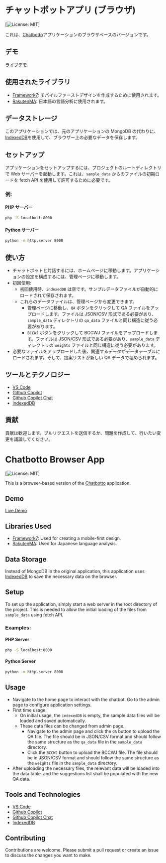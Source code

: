 # チャットボットアプリ (ブラウザ)

[![License: MIT](https://img.shields.io/badge/License-MIT-yellow.svg)]

これは、[Chatbotto](https://github.com/Sherbieny/chatbotto)アプリケーションのブラウザベースのバージョンです。

## デモ

[ライブデモ](https://sherbieny.github.io/chatbotto_browser/)

## 使用されたライブラリ

- [Framework7](https://framework7.io/): モバイルファーストデザインを作成するために使用されます。
- [RakutenMA](https://github.com/rakuten-nlp/rakutenma): 日本語の言語分析に使用されます。

## データストレージ

このアプリケーションでは、元のアプリケーションの MongoDB の代わりに、[IndexedDB](https://developer.mozilla.org/en-US/docs/Web/API/IndexedDB_API)を使用して、ブラウザー上の必要なデータを保存します。

## セットアップ

アプリケーションをセットアップするには、プロジェクトのルートディレクトリで Web サーバーを起動します。これは、`sample_data` からのファイルの初期ロードを fetch API を使用して許可するために必要です。

### 例:

#### PHP サーバー

```bash
php -S localhost:8000
```

#### Python サーバー

```bash
python -m http.server 8000
```

## 使い方

- チャットボットと対話するには、ホームページに移動します。アプリケーションの設定を構成するには、管理ページに移動します。
- 初回使用:
  - 初回使用時、`indexedDB` は空です。サンプルデータファイルが自動的にロードされて保存されます。
  - これらのデータファイルは、管理ページから変更できます。
    - 管理ページに移動し、`QA` ボタンをクリックして QA ファイルをアップロードします。ファイルは JSON/CSV 形式である必要があり、`sample_data` ディレクトリの `qa_data` ファイルと同じ構造に従う必要があります。
    - `BCCWJ` ボタンをクリックして BCCWJ ファイルをアップロードします。ファイルは JSON/CSV 形式である必要があり、`sample_data` ディレクトリの `weights` ファイルと同じ構造に従う必要があります。
- 必要なファイルをアップロードした後、関連するデータがデータテーブルにロードされます。そして、提案リストが新しい QA データで埋められます。

## ツールとテクノロジー

- [VS Code](https://code.visualstudio.com/)
- [Github Copilot](https://copilot.github.com/)
- [Github Copilot Chat](https://marketplace.visualstudio.com/items?itemName=GitHub.copilot-chat)
- [IndexedDB](https://developer.mozilla.org/en-US/docs/Web/API/IndexedDB_API)

## 貢献

貢献は歓迎します。プルリクエストを送信するか、問題を作成して、行いたい変更を議論してください。

# Chatbotto Browser App

[![License: MIT](https://img.shields.io/badge/License-MIT-yellow.svg)]

This is a browser-based version of the [Chatbotto](https://github.com/Sherbieny/chatbotto) application.

## Demo

[Live Demo](https://sherbieny.github.io/chatbotto_browser/)

## Libraries Used

- [Framework7](https://framework7.io/): Used for creating a mobile-first design.
- [RakutenMA](https://github.com/rakuten-nlp/rakutenma): Used for Japanese language analysis.

## Data Storage

Instead of MongoDB in the original application, this application uses [IndexedDB](https://developer.mozilla.org/en-US/docs/Web/API/IndexedDB_API) to save the necessary data on the browser.

## Setup

To set up the application, simply start a web server in the root directory of the project. This is needed to allow the initial loading of the files from `sample_data` using fetch API.

### Examples:

#### PHP Server

```bash
php -S localhost:8000
```

#### Python Server

```bash
python -m http.server 8000
```

## Usage

- Navigate to the home page to interact with the chatbot. Go to the admin page to configure application settings.
- First time usage:
  - On initial usage, the `indexedDB` is empty, the sample data files will be loaded and saved automatically.
  - These data files can be changed from admin page.
    - Navigate to the admin page and click the `QA` button to upload the QA file. The file should be in JSON/CSV format and should follow the same structure as the `qa_data` file in the `sample_data` directory.
    - Click the `BCCWJ` button to upload the BCCWJ file. The file should be in JSON/CSV format and should follow the same structure as the `weights` file in the `sample_data` directory.
- After uploading the necessary files, the relevant data will be loaded into the data table. and the suggestions list shall be populated with the new QA data.

## Tools and Technologies

- [VS Code](https://code.visualstudio.com/)
- [Github Copilot](https://copilot.github.com/)
- [Github Copilot Chat](https://marketplace.visualstudio.com/items?itemName=GitHub.copilot-chat)
- [IndexedDB](https://developer.mozilla.org/en-US/docs/Web/API/IndexedDB_API)

## Contributing

Contributions are welcome. Please submit a pull request or create an issue to discuss the changes you want to make.
